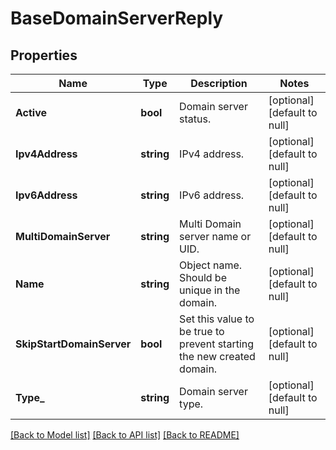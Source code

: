 # BaseDomainServerReply

## Properties
Name | Type | Description | Notes
------------ | ------------- | ------------- | -------------
**Active** | **bool** | Domain server status. | [optional] [default to null]
**Ipv4Address** | **string** | IPv4 address. | [optional] [default to null]
**Ipv6Address** | **string** | IPv6 address. | [optional] [default to null]
**MultiDomainServer** | **string** | Multi Domain server name or UID. | [optional] [default to null]
**Name** | **string** | Object name. Should be unique in the domain. | [optional] [default to null]
**SkipStartDomainServer** | **bool** | Set this value to be true to prevent starting the new created domain. | [optional] [default to null]
**Type_** | **string** | Domain server type. | [optional] [default to null]

[[Back to Model list]](../README.md#documentation-for-models) [[Back to API list]](../README.md#documentation-for-api-endpoints) [[Back to README]](../README.md)


